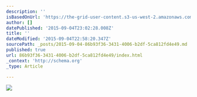 ```yaml
---
description: ''
isBasedOnUrl: 'https://the-grid-user-content.s3-us-west-2.amazonaws.com/3e938575-38be-4195-bafa-47cee6158c26.gif'
author: []
datePublished: '2015-09-04T23:02:28.008Z'
title: ''
dateModified: '2015-09-04T22:58:20.347Z'
sourcePath: _posts/2015-09-04-86b93f36-3431-4006-b2df-5ca812fd4e49.md
published: true
url: 86b93f36-3431-4006-b2df-5ca812fd4e49/index.html
_context: 'http://schema.org'
_type: Article

---
```

![](https://the-grid-user-content.s3-us-west-2.amazonaws.com/3e938575-38be-4195-bafa-47cee6158c26.gif)